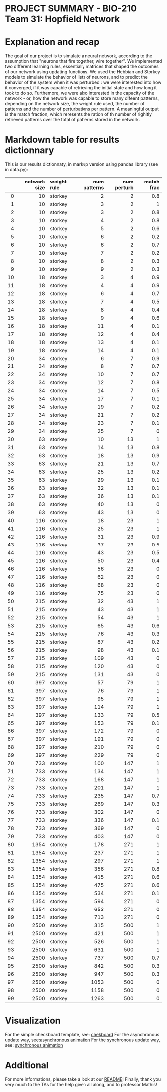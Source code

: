 # PROJECT SUMMARY - BIO-210 Team 31: Hopfield Network



# Explanation and recap
The goal of our project is to simulate a neural network, according to the assumption that "neurons that fire together, wire together".
We implemented two different learning rules, essentially matrices that shaped the outcomes of our network using updating functions.
We used the Hebbian and Storkey models to simulate the behavior of lists of neurons, and to predict the behavior of the system when it was perturbed : we were interested into how it converged, if it was capable of retrieving the initial state and how long it took to do so.
Furthemore, we were also interested in the capacity of the network - or, how the network was capable to store many difeent patterns, depending on the network size, the weight rule used, the number of patterns and the number of perturbations per pattern. A meaningful output is the match fraction, which reresents the ration of th number of righltly retrieved patterns over the total of patterns stored in the network.



# Markdown table for results dictionnary
This is our results dictionnaty, in markup version using pandas library (see in data.py):

|    |   network size | weight rule   |   num patterns |   num perturb |   match frac |
|---:|---------------:|:--------------|---------------:|--------------:|-------------:|
|  0 |             10 | storkey       |              2 |             2 |          0.8 |
|  1 |             10 | storkey       |              3 |             2 |          1   |
|  2 |             10 | storkey       |              3 |             2 |          0.8 |
|  3 |             10 | storkey       |              4 |             2 |          0.8 |
|  4 |             10 | storkey       |              5 |             2 |          0.6 |
|  5 |             10 | storkey       |              6 |             2 |          0.2 |
|  6 |             10 | storkey       |              6 |             2 |          0.7 |
|  7 |             10 | storkey       |              7 |             2 |          0.2 |
|  8 |             10 | storkey       |              8 |             2 |          0.3 |
|  9 |             10 | storkey       |              9 |             2 |          0.3 |
| 10 |             18 | storkey       |              3 |             4 |          0.9 |
| 11 |             18 | storkey       |              4 |             4 |          0.9 |
| 12 |             18 | storkey       |              6 |             4 |          0.7 |
| 13 |             18 | storkey       |              7 |             4 |          0.5 |
| 14 |             18 | storkey       |              8 |             4 |          0.4 |
| 15 |             18 | storkey       |              9 |             4 |          0.6 |
| 16 |             18 | storkey       |             11 |             4 |          0.1 |
| 17 |             18 | storkey       |             12 |             4 |          0.4 |
| 18 |             18 | storkey       |             13 |             4 |          0.1 |
| 19 |             18 | storkey       |             14 |             4 |          0.1 |
| 20 |             34 | storkey       |              6 |             7 |          0.9 |
| 21 |             34 | storkey       |              8 |             7 |          0.7 |
| 22 |             34 | storkey       |             10 |             7 |          0.7 |
| 23 |             34 | storkey       |             12 |             7 |          0.8 |
| 24 |             34 | storkey       |             14 |             7 |          0.5 |
| 25 |             34 | storkey       |             17 |             7 |          0.1 |
| 26 |             34 | storkey       |             19 |             7 |          0.2 |
| 27 |             34 | storkey       |             21 |             7 |          0.2 |
| 28 |             34 | storkey       |             23 |             7 |          0.1 |
| 29 |             34 | storkey       |             25 |             7 |          0   |
| 30 |             63 | storkey       |             10 |            13 |          1   |
| 31 |             63 | storkey       |             14 |            13 |          0.8 |
| 32 |             63 | storkey       |             18 |            13 |          0.9 |
| 33 |             63 | storkey       |             21 |            13 |          0.7 |
| 34 |             63 | storkey       |             25 |            13 |          0.2 |
| 35 |             63 | storkey       |             29 |            13 |          0.1 |
| 36 |             63 | storkey       |             32 |            13 |          0.1 |
| 37 |             63 | storkey       |             36 |            13 |          0.1 |
| 38 |             63 | storkey       |             40 |            13 |          0   |
| 39 |             63 | storkey       |             43 |            13 |          0   |
| 40 |            116 | storkey       |             18 |            23 |          1   |
| 41 |            116 | storkey       |             25 |            23 |          1   |
| 42 |            116 | storkey       |             31 |            23 |          0.9 |
| 43 |            116 | storkey       |             37 |            23 |          0.5 |
| 44 |            116 | storkey       |             43 |            23 |          0.5 |
| 45 |            116 | storkey       |             50 |            23 |          0.4 |
| 46 |            116 | storkey       |             56 |            23 |          0   |
| 47 |            116 | storkey       |             62 |            23 |          0   |
| 48 |            116 | storkey       |             68 |            23 |          0   |
| 49 |            116 | storkey       |             75 |            23 |          0   |
| 50 |            215 | storkey       |             32 |            43 |          1   |
| 51 |            215 | storkey       |             43 |            43 |          1   |
| 52 |            215 | storkey       |             54 |            43 |          1   |
| 53 |            215 | storkey       |             65 |            43 |          0.6 |
| 54 |            215 | storkey       |             76 |            43 |          0.3 |
| 55 |            215 | storkey       |             87 |            43 |          0.2 |
| 56 |            215 | storkey       |             98 |            43 |          0.1 |
| 57 |            215 | storkey       |            109 |            43 |          0   |
| 58 |            215 | storkey       |            120 |            43 |          0   |
| 59 |            215 | storkey       |            131 |            43 |          0   |
| 60 |            397 | storkey       |             57 |            79 |          1   |
| 61 |            397 | storkey       |             76 |            79 |          1   |
| 62 |            397 | storkey       |             95 |            79 |          1   |
| 63 |            397 | storkey       |            114 |            79 |          1   |
| 64 |            397 | storkey       |            133 |            79 |          0.5 |
| 65 |            397 | storkey       |            153 |            79 |          0.1 |
| 66 |            397 | storkey       |            172 |            79 |          0   |
| 67 |            397 | storkey       |            191 |            79 |          0   |
| 68 |            397 | storkey       |            210 |            79 |          0   |
| 69 |            397 | storkey       |            229 |            79 |          0   |
| 70 |            733 | storkey       |            100 |           147 |          1   |
| 71 |            733 | storkey       |            134 |           147 |          1   |
| 72 |            733 | storkey       |            168 |           147 |          1   |
| 73 |            733 | storkey       |            201 |           147 |          1   |
| 74 |            733 | storkey       |            235 |           147 |          0.7 |
| 75 |            733 | storkey       |            269 |           147 |          0.3 |
| 76 |            733 | storkey       |            302 |           147 |          0   |
| 77 |            733 | storkey       |            336 |           147 |          0.1 |
| 78 |            733 | storkey       |            369 |           147 |          0   |
| 79 |            733 | storkey       |            403 |           147 |          0   |
| 80 |           1354 | storkey       |            178 |           271 |          1   |
| 81 |           1354 | storkey       |            237 |           271 |          1   |
| 82 |           1354 | storkey       |            297 |           271 |          1   |
| 83 |           1354 | storkey       |            356 |           271 |          0.8 |
| 84 |           1354 | storkey       |            415 |           271 |          0.6 |
| 85 |           1354 | storkey       |            475 |           271 |          0.6 |
| 86 |           1354 | storkey       |            534 |           271 |          0.1 |
| 87 |           1354 | storkey       |            594 |           271 |          0   |
| 88 |           1354 | storkey       |            653 |           271 |          0   |
| 89 |           1354 | storkey       |            713 |           271 |          0   |
| 90 |           2500 | storkey       |            315 |           500 |          1   |
| 91 |           2500 | storkey       |            421 |           500 |          1   |
| 92 |           2500 | storkey       |            526 |           500 |          1   |
| 93 |           2500 | storkey       |            631 |           500 |          1   |
| 94 |           2500 | storkey       |            737 |           500 |          0.7 |
| 95 |           2500 | storkey       |            842 |           500 |          0.3 |
| 96 |           2500 | storkey       |            947 |           500 |          0.3 |
| 97 |           2500 | storkey       |           1053 |           500 |          0   |
| 98 |           2500 | storkey       |           1158 |           500 |          0   |
| 99 |           2500 | storkey       |           1263 |           500 |          0   |



# Visualization
For the simple checkboard template, see: [chekboard](output/aaaa.gif)
For the asynchronous update way, see:[asynchronous animation](output/animation_asynch.gif)
For the synchronous update way, see: [synchronous animation](output/animation_synch.gif)



# Additional
For more informations, please take a look at our [README](README.md)!
Finally, thank you very much to the TAs for the help given all along, and to professor Mathis!